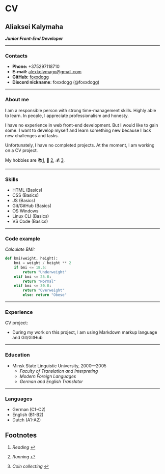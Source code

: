 # CV

[](https://github.com/rolling-scopes-school/foxxdogg-JSFE2022Q3/blob/Markdown%26Git/Markdown%20%26%20Git/cv.md#cv)

## Aliaksei Kalymaha

[](https://github.com/rolling-scopes-school/foxxdogg-JSFE2022Q3/blob/Markdown%26Git/Markdown%20%26%20Git/cv.md#aliaksei-kalymaha)

**_Junior Front-End Developer_**

----------

### Contacts

[](https://github.com/rolling-scopes-school/foxxdogg-JSFE2022Q3/blob/Markdown%26Git/Markdown%20%26%20Git/cv.md#contacts)

-   **Phone:**  +375297118710
-   **E-mail:**  [alexkolymago@gmail.com](mailto:alexkolymago@gmail.com)
-   **GitHub:**  [foxxdogg](https://github.com/foxxdogg)
-   **Discord nickname:**  foxxdogg (@foxxdogg)

----------

### About me

[](https://github.com/rolling-scopes-school/foxxdogg-JSFE2022Q3/blob/Markdown%26Git/Markdown%20%26%20Git/cv.md#about-me)

I am a responsible person with strong time-management skills. Highly able to learn. In people, I appreciate professionalism and honesty.

I have no experience in web front-end development. But I would like to gain some. I want to develop myself and learn something new because I lack new challenges and tasks.

Unfortunately, I have no completed projects. At the moment, I am working on a CV project.

My hobbies are 📚[1](https://github.com/rolling-scopes-school/foxxdogg-JSFE2022Q3/blob/Markdown%26Git/Markdown%20%26%20Git/cv.md#user-content-fn-1-dab8b8ba75f9ac67890502c3ee5470b5), 🏃  [2](https://github.com/rolling-scopes-school/foxxdogg-JSFE2022Q3/blob/Markdown%26Git/Markdown%20%26%20Git/cv.md#user-content-fn-2-dab8b8ba75f9ac67890502c3ee5470b5), 💰  [3](https://github.com/rolling-scopes-school/foxxdogg-JSFE2022Q3/blob/Markdown%26Git/Markdown%20%26%20Git/cv.md#user-content-fn-3-dab8b8ba75f9ac67890502c3ee5470b5).

----------

### Skills

[](https://github.com/rolling-scopes-school/foxxdogg-JSFE2022Q3/blob/Markdown%26Git/Markdown%20%26%20Git/cv.md#skills)

-   HTML (Basics)
-   CSS (Basics)
-   JS (Basics)
-   Git/GitHub (Basics)
-   OS Windows
-   Linux CLI (Basics)
-   VS Code (Basics)

----------

### Code example

[](https://github.com/rolling-scopes-school/foxxdogg-JSFE2022Q3/blob/Markdown%26Git/Markdown%20%26%20Git/cv.md#code-example)

_Calculate BMI:_
``` python
def bmi(weight, height):
    bmi = weight / height ** 2
    if bmi <= 18.5:
        return "Underweight"
    elif bmi <= 25.0:
        return "Normal"
    elif bmi <= 30.0:
        return "Overweight"
        else: return "Obese"
```
----------

### Experience

[](https://github.com/rolling-scopes-school/foxxdogg-JSFE2022Q3/blob/Markdown%26Git/Markdown%20%26%20Git/cv.md#experience)

CV project:

-   During my work on this project, I am using Markdown markup language and Git/GitHub

----------

### Education

[](https://github.com/rolling-scopes-school/foxxdogg-JSFE2022Q3/blob/Markdown%26Git/Markdown%20%26%20Git/cv.md#education)

-   Minsk State Linguistic University, 2000—2005
    -   _Faculty of Translation and Interpreting_
    -   _Modern Foreign Languages_
    -   _German and English Translator_

----------

### Languages

[](https://github.com/rolling-scopes-school/foxxdogg-JSFE2022Q3/blob/Markdown%26Git/Markdown%20%26%20Git/cv.md#languages)

-   German (C1-C2)
-   English (B1-B2)
-   Dutch (A1-A2)

## Footnotes

1.  _Reading_  [↩](https://github.com/rolling-scopes-school/foxxdogg-JSFE2022Q3/blob/Markdown%26Git/Markdown%20%26%20Git/cv.md#user-content-fnref-1-dab8b8ba75f9ac67890502c3ee5470b5)
    
2.  _Running_  [↩](https://github.com/rolling-scopes-school/foxxdogg-JSFE2022Q3/blob/Markdown%26Git/Markdown%20%26%20Git/cv.md#user-content-fnref-2-dab8b8ba75f9ac67890502c3ee5470b5)
    
3.  _Coin collecting_  [↩](https://github.com/rolling-scopes-school/foxxdogg-JSFE2022Q3/blob/Markdown%26Git/Markdown%20%26%20Git/cv.md#user-content-fnref-3-dab8b8ba75f9ac67890502c3ee5470b5)